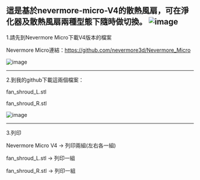 這是基於nevermore-micro-V4的散熱風扇，可在淨化器及散熱風扇兩種型態下隨時做切換。
![image](https://user-images.githubusercontent.com/53858352/230755015-e0432ab6-a293-43a8-a3f2-242ff9667994.png)
-----------------------------------------------------------
1.請先到Nevermore Micro下載V4版本的檔案

Nevermore Micro連結：https://github.com/nevermore3d/Nevermore_Micro

![image](https://user-images.githubusercontent.com/53858352/230754894-34e57950-edce-40a6-8a3d-cb3e41916b48.png)

-----------------------------------------------------------
2.到我的github下載這兩個檔案：

  fan_shroud_L.stl
  
  fan_shroud_R.stl
  
  ![image](https://user-images.githubusercontent.com/53858352/230754849-4c152df4-40a8-4e68-9d5b-0df8223148b5.png)

-----------------------------------------------------------
3.列印

  Nevermore Micro V4  ->  列印兩組(左右各一組)
  
  fan_shroud_L.stl    ->  列印一組
  
  fan_shroud_R.stl    ->  列印一組
  
  
